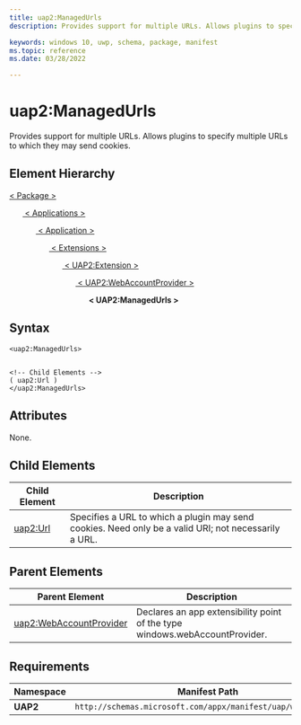 ```yaml
---
title: uap2:ManagedUrls
description: Provides support for multiple URLs. Allows plugins to specify multiple URLs to which they may send cookies.

keywords: windows 10, uwp, schema, package, manifest
ms.topic: reference
ms.date: 03/28/2022

---
```


# uap2:ManagedUrls

Provides support for multiple URLs. Allows plugins to specify multiple URLs to which they may send cookies.

## Element Hierarchy

[ < Package > ](element-package.md)

&nbsp;&nbsp;&nbsp;&nbsp;&nbsp;&nbsp;[ < Applications > ](element-applications.md)

&nbsp;&nbsp;&nbsp;&nbsp;&nbsp;&nbsp;&nbsp;&nbsp;&nbsp;&nbsp;&nbsp;&nbsp;[ < Application > ](element-application.md)

&nbsp;&nbsp;&nbsp;&nbsp;&nbsp;&nbsp;&nbsp;&nbsp;&nbsp;&nbsp;&nbsp;&nbsp;&nbsp;&nbsp;&nbsp;&nbsp;&nbsp;&nbsp;[ < Extensions > ](element-1-extensions.md)

&nbsp;&nbsp;&nbsp;&nbsp;&nbsp;&nbsp;&nbsp;&nbsp;&nbsp;&nbsp;&nbsp;&nbsp;&nbsp;&nbsp;&nbsp;&nbsp;&nbsp;&nbsp;&nbsp;&nbsp;&nbsp;&nbsp;&nbsp;&nbsp;[ < UAP2:Extension > ](element-uap2-extension.md)

&nbsp;&nbsp;&nbsp;&nbsp;&nbsp;&nbsp;&nbsp;&nbsp;&nbsp;&nbsp;&nbsp;&nbsp;&nbsp;&nbsp;&nbsp;&nbsp;&nbsp;&nbsp;&nbsp;&nbsp;&nbsp;&nbsp;&nbsp;&nbsp;&nbsp;&nbsp;&nbsp;&nbsp;&nbsp;&nbsp;[ < UAP2:WebAccountProvider > ](element-uap2-webaccountprovider.md)

&nbsp;&nbsp;&nbsp;&nbsp;&nbsp;&nbsp;&nbsp;&nbsp;&nbsp;&nbsp;&nbsp;&nbsp;&nbsp;&nbsp;&nbsp;&nbsp;&nbsp;&nbsp;&nbsp;&nbsp;&nbsp;&nbsp;&nbsp;&nbsp;&nbsp;&nbsp;&nbsp;&nbsp;&nbsp;&nbsp;&nbsp;&nbsp;&nbsp;&nbsp;&nbsp;&nbsp;**< UAP2:ManagedUrls >**

## Syntax

```syntax 
<uap2:ManagedUrls>
                          

<!-- Child Elements -->
( uap2:Url )
</uap2:ManagedUrls>
```

## Attributes

None.

## Child Elements

| Child Element | Description |
|---------------|-------------|
| [uap2:Url](element-uap2-url.md) | Specifies a URL to which a plugin may send cookies. Need only be a valid URI; not necessarily a URL. |

## Parent Elements

| Parent Element | Description |
|---------------|-------------|
| [uap2:WebAccountProvider](element-uap2-webaccountprovider.md) | Declares an app extensibility point of the type windows.webAccountProvider. |

## Requirements

| Namespace | Manifest Path |
|-----------|---------------|
| **UAP2** | `http://schemas.microsoft.com/appx/manifest/uap/windows10/2`